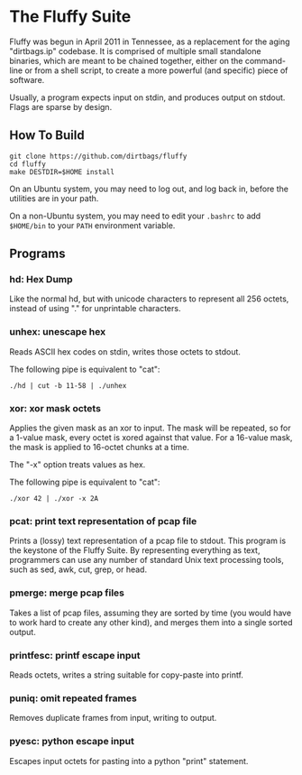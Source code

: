 The Fluffy Suite
============

Fluffy was begun in April 2011 in Tennessee,
as a replacement for the aging "dirtbags.ip" codebase.
It is comprised of multiple small standalone binaries,
which are meant to be chained together,
either on the command-line or from a shell script,
to create a more powerful (and specific) piece of software.

Usually, a program expects input on stdin,
and produces output on stdout.
Flags are sparse by design.


How To Build
------------

    git clone https://github.com/dirtbags/fluffy
	cd fluffy
	make DESTDIR=$HOME install

On an Ubuntu system,
you may need to log out, and log back in,
before the utilities are in your path.

On a non-Ubuntu system,
you may need to edit your `.bashrc` to add `$HOME/bin` to your `PATH`
environment variable.


Programs
--------

### hd: Hex Dump

Like the normal hd,
but with unicode characters to represent all 256 octets,
instead of using "." for unprintable characters.


### unhex: unescape hex

Reads ASCII hex codes on stdin,
writes those octets to stdout.

The following pipe is equivalent to "cat":

    ./hd | cut -b 11-58 | ./unhex


### xor: xor mask octets

Applies the given mask as an xor to input.
The mask will be repeated,
so for a 1-value mask, every octet is xored against that value.
For a 16-value mask, the mask is applied to 16-octet chunks at a time.

The "-x" option treats values as hex.

The following pipe is equivalent to "cat":

	./xor 42 | ./xor -x 2A


### pcat: print text representation of pcap file

Prints a (lossy) text representation of a pcap file to stdout.
This program is the keystone of the Fluffy Suite.
By representing everything as text,
programmers can use any number of standard Unix text processing tools,
such as sed, awk, cut, grep, or head.


### pmerge: merge pcap files 

Takes a list of pcap files, assuming they are sorted by time
(you would have to work hard to create any other kind),
and merges them into a single sorted output.


### printfesc: printf escape input

Reads octets,
writes a string suitable for copy-paste into printf.


### puniq: omit repeated frames

Removes duplicate frames from input, 
writing to output.


### pyesc: python escape input

Escapes input octets for pasting into a python "print" statement.



